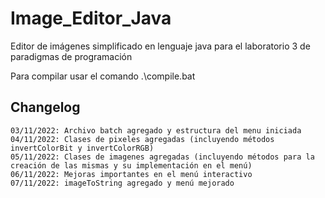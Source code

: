 # Image_Editor_Java
Editor de imágenes simplificado en lenguaje java para el laboratorio 3 de paradigmas de programación

Para compilar usar el comando .\compile.bat


## Changelog
    03/11/2022: Archivo batch agregado y estructura del menu iniciada
    04/11/2022: Clases de pixeles agregadas (incluyendo métodos invertColorBit y invertColorRGB)
    05/11/2022: Clases de imagenes agregadas (incluyendo métodos para la creación de las mismas y su implementación en el menú)
    06/11/2022: Mejoras importantes en el menú interactivo
    07/11/2022: imageToString agregado y menú mejorado